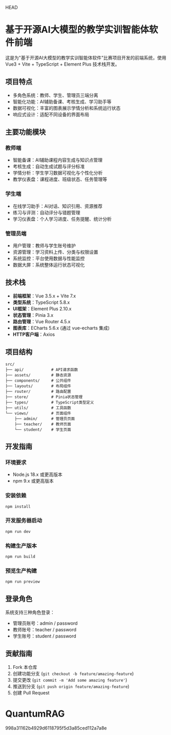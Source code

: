 HEAD
# 基于开源AI大模型的教学实训智能体软件前端

这是为"基于开源AI大模型的教学实训智能体软件"比赛项目开发的前端系统，使用 Vue3 + Vite + TypeScript + Element Plus 技术栈开发。

## 项目特点

- 多角色系统：教师、学生、管理员三端分离
- 智能化功能：AI辅助备课、考核生成、学习助手等
- 数据可视化：丰富的图表展示学情分析和系统运行状态
- 响应式设计：适配不同设备的界面布局

## 主要功能模块

### 教师端

- 智能备课：AI辅助课程内容生成与知识点管理
- 考核生成：自动生成试题与评分标准
- 学情分析：学生学习数据可视化与个性化分析
- 教学仪表盘：课程进度、班级状态、任务管理等

### 学生端

- 在线学习助手：AI对话、知识引用、资源推荐
- 练习与评测：自动评分与错题管理
- 学习仪表盘：个人学习进度、任务提醒、统计分析

### 管理员端

- 用户管理：教师与学生账号维护
- 资源管理：学习资料上传、分类与权限设置
- 系统监控：平台使用数据与性能监控
- 数据大屏：系统整体运行状态可视化

## 技术栈

- **前端框架**：Vue 3.5.x + Vite 7.x
- **类型系统**：TypeScript 5.8.x
- **UI框架**：Element Plus 2.10.x
- **状态管理**：Pinia 3.x
- **路由管理**：Vue Router 4.5.x
- **图表库**：ECharts 5.6.x (通过 vue-echarts 集成)
- **HTTP客户端**：Axios

## 项目结构

```text
src/
├── api/            # API请求函数
├── assets/         # 静态资源
├── components/     # 公共组件
├── layouts/        # 布局组件
├── router/         # 路由配置
├── store/          # Pinia状态管理
├── types/          # TypeScript类型定义
├── utils/          # 工具函数
└── views/          # 页面组件
    ├── admin/      # 管理员页面
    ├── teacher/    # 教师页面
    └── student/    # 学生页面
```

## 开发指南

### 环境要求

- Node.js 18.x 或更高版本
- npm 9.x 或更高版本

### 安装依赖

```bash
npm install
```

### 开发服务器启动

```bash
npm run dev
```

### 构建生产版本

```bash
npm run build
```

### 预览生产构建

```bash
npm run preview
```

## 登录角色

系统支持三种角色登录：

- 管理员账号：admin / password
- 教师账号：teacher / password
- 学生账号：student / password

## 贡献指南

1. Fork 本仓库
2. 创建功能分支 (`git checkout -b feature/amazing-feature`)
3. 提交更改 (`git commit -m 'Add some amazing feature'`)
4. 推送到分支 (`git push origin feature/amazing-feature`)
5. 创建 Pull Request
# QuantumRAG
 998a31162b4929d6118795f5d3a85ced112a7a8e
